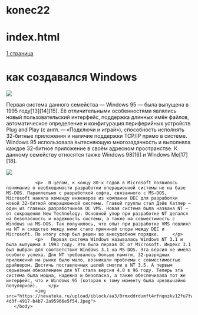 # konec22
# index.html
<html>
   <main> 
       <body>
           <a href="">  1 страница </a>
           <h1>  как создавался Windows  </h1>
           <img  src="https://proprikol.ru/wp-content/uploads/2019/10/kartinki-vindovs-10-21.jpg">
           <p>   Первая система данного семейства — Windows 95 — была выпущена в 1995 году[13][14][15]. Её отличительными особенностями являлись новый пользовательский интерфейс, поддержка длинных имён файлов, автоматическое определение и конфигурация периферийных устройств Plug and Play (с англ. — «Подключи и играй»), способность исполнять 32-битные приложения и наличие поддержки TCP/IP прямо в системе. Windows 95 использовала вытесняющую многозадачность и выполняла каждое 32-битное приложение в своём адресном пространстве. К данному семейству относятся также Windows 98[16] и Windows Me[17][18].   </p>
           </class img="lololo">
               <img src="https://avatars.mds.yandex.net/get-zen_doc/1873797/pub_5e425b25f248266529650875_5e425dfa6e02892dc49dbfd4/scale_1200">
           
               <p>  В целом, к концу 80-х годов в Microsoft появилось понимание о необходимости разработки операционной системы не на базе MS-DOS. Параллельно с разработкой софта, связанного с MS-DOS, Microsoft наняла команду инженеров из компании DEC для разработки новой 32-битной операционной системы. Главой группы стал Дэйв Катлер — один из главных разработчиков ОС VMS. Новая система была названа NT — от сокращения New Technology. Основной упор при разработке NT делался на безопасность и надежность системы, а также на совместимость с Windows на MS-DOS. Так получилось, что опыт при разработке VMS повлиял на NT и сходство между ними стало причиной спора между DEC и Microsoft. По итогу спор был решен во внесудебном порядке.     </p>  
               <p>   Первая система Windows называлась Windows NT 3.1 и была выпущена в 1993 году. Это была первая ОС от Microsoft. Индекс 3.1 был выбран для соответствия Windows 3.1 на MS-DOS. Эта версия не имела особого успеха. Для NT требовалось больше памяти, 32-разрядных приложений на рынке было мало, возникали проблемы с совместимостью драйвером. Достичь поставленных целей смогли в NT 3.5. А первым серьезным обновлением для NT стала версия 4.0 в 96 году. Теперь эта система была мощна, надежна и безопасна, а также обеспечивала тот же интерфейс, что и Windows 95 (которая к тому моменту была чрезвычайно популярной).    </p>
               <img src="https://nevateka.ru/upload/iblock/aa3/0rmxddrdumft4rfnqnzkv12fu7twhinz/d841b5d4-4d3f-4917-b4b7-2a95966e5f54.Jpeg">
       </body>
   </main>
</html>
               
